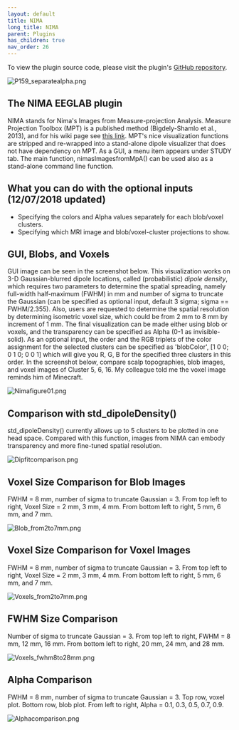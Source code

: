 ```yaml
---
layout: default
title: NIMA
long_title: NIMA
parent: Plugins
has_children: true
nav_order: 26
---
```

To view the plugin source code, please visit the plugin's [GitHub repository](https://github.com/sccn/NIMA).

![P159_separatealpha.png](images/P159_separatealpha.png)

The NIMA EEGLAB plugin
-------------------------------------------------------------

NIMA stands for Nima's Images from Measure-projection Analysis. Measure
Projection Toolbox (MPT) is a published method (Bigdely-Shamlo et al.,
2013), and for his wiki page see [this
link](https://sccn.ucsd.edu/wiki/MPT). MPT's nice visualization
functions are stripped and re-wrapped into a stand-alone dipole
visualizer that does not have dependency on MPT. As a GUI, a menu item
appears under STUDY tab. The main function, nimasImagesfromMpA() can be
used also as a stand-alone command line function.

What you can do with the optional inputs (12/07/2018 updated)
-------------------------------------------------------------

-   Specifying the colors and Alpha values separately for each
    blob/voxel clusters.
-   Specifying which MRI image and blob/voxel-cluster projections to
    show.

GUI, Blobs, and Voxels
----------------------
GUI image can be seen in the screenshot below. This visualization works
on 3-D Gaussian-blurred dipole locations, called (probabilistic) *dipole
density*, which requires two parameters to determine the spatial
spreading, namely full-width half-maximum (FWHM) in mm and number of
sigma to truncate the Gaussian (can be specified as optional input,
default 3 sigma; sigma == FWHM/2.355). Also, users are requested to
determine the spatial resolution by determining isometric voxel size,
which could be from 2 mm to 8 mm by increment of 1 mm. The final
visualization can be made either using blob or voxels, and the
transparency can be specified as Alpha (0-1 as invisible-solid). As an
optional input, the order and the RGB triplets of the color assignment
for the selected clusters can be specified as 'blobColor', \[1 0 0; 0 1
0; 0 0 1\] which will give you R, G, B for the specified three clusters
in this order. In the screenshot below, compare scalp topographies, blob
images, and voxel images of Cluster 5, 6, 16. My colleague told me the
voxel image reminds him of Minecraft.

![Nimafigure01.png](images/Nimafigure01.png)

Comparison with std_dipoleDensity()
-----------------------------------

std_dipoleDensity() currently allows up to 5 clusters to be plotted in
one head space. Compared with this function, images from NIMA can embody
transparency and more fine-tuned spatial resolution.

![Dipfitcomparison.png](images/Dipfitcomparison.png)

Voxel Size Comparison for Blob Images
-------------------------------------

FWHM = 8 mm, number of sigma to truncate Gaussian = 3. From top left to
right, Voxel Size = 2 mm, 3 mm, 4 mm. From bottom left to right, 5 mm, 6
mm, and 7 mm.

![Blob_from2to7mm.png](images/Blob_from2to7mm.png)

Voxel Size Comparison for Voxel Images
--------------------------------------

FWHM = 8 mm, number of sigma to truncate Gaussian = 3. From top left to
right, Voxel Size = 2 mm, 3 mm, 4 mm. From bottom left to right, 5 mm, 6
mm, and 7 mm.

![Voxels_from2to7mm.png](images/Voxels_from2to7mm.png)

FWHM Size Comparison
--------------------

Number of sigma to truncate Gaussian = 3. From top left to right, FWHM =
8 mm, 12 mm, 16 mm. From bottom left to right, 20 mm, 24 mm, and 28 mm.

![Voxels_fwhm8to28mm.png](images/Voxels_fwhm8to28mm.png)

Alpha Comparison
----------------

FWHM = 8 mm, number of sigma to truncate Gaussian = 3. Top row, voxel
plot. Bottom row, blob plot. From left to right, Alpha = 0.1, 0.3, 0.5,
0.7, 0.9.

![Alphacomparison.png](images/Alphacomparison.png)
